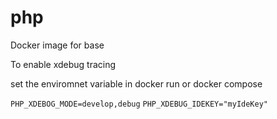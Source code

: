 # php
Docker image for base

To enable xdebug tracing

set the enviromnet variable in docker run or docker compose

`PHP_XDEBOG_MODE=develop,debug`
`PHP_XDEBUG_IDEKEY="myIdeKey"`

